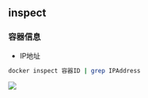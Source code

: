 <!--
 * @Description: 
 * @Version: 1.0
 * @Author: DaLao
 * @Email: dalao_li@163.com
 * @Date: 2022-01-02 03:12:07
 * @LastEditors: DaLao
 * @LastEditTime: 2022-03-24 23:32:14
-->

## inspect

### 容器信息

- IP地址

```sh
docker inspect 容器ID | grep IPAddress
```

![](https://cdn.hurra.ltd/img/20220219213015.png)
